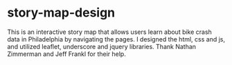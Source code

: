 # story-map-design
This is an interactive story map that allows users learn about bike crash data in Philadelphia by navigating the pages. I designed the html, css and js, and utilized leaflet, underscore and jquery libraries. Thank Nathan Zimmerman and Jeff Frankl for their help.
